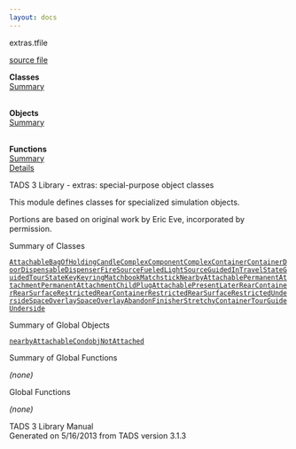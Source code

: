 ```yaml
---
layout: docs
---
```

<span class="title">extras.t</span><span class="type">file</span>

[source file](../source/extras.t.html)

**Classes**  
[Summary](#_ClassSummary_)  
 

**Objects**  
[Summary](#_ObjectSummary_)  
 

**Functions**  
[Summary](#_FunctionSummary_)  
[Details](#_Functions_)



TADS 3 Library - extras: special-purpose object classes

This module defines classes for specialized simulation objects.

Portions are based on original work by Eric Eve, incorporated by
permission.



<span id="_ClassSummary_"></span>



<span class="hdln">Summary of Classes</span>  



[`Attachable`](../object/Attachable.html)[`BagOfHolding`](../object/BagOfHolding.html)[`Candle`](../object/Candle.html)[`ComplexComponent`](../object/ComplexComponent.html)[`ComplexContainer`](../object/ComplexContainer.html)[`ContainerDoor`](../object/ContainerDoor.html)[`Dispensable`](../object/Dispensable.html)[`Dispenser`](../object/Dispenser.html)[`FireSource`](../object/FireSource.html)[`FueledLightSource`](../object/FueledLightSource.html)[`GuidedInTravelState`](../object/GuidedInTravelState.html)[`GuidedTourState`](../object/GuidedTourState.html)[`Key`](../object/Key.html)[`Keyring`](../object/Keyring.html)[`Matchbook`](../object/Matchbook.html)[`Matchstick`](../object/Matchstick.html)[`NearbyAttachable`](../object/NearbyAttachable.html)[`PermanentAttachment`](../object/PermanentAttachment.html)[`PermanentAttachmentChild`](../object/PermanentAttachmentChild.html)[`PlugAttachable`](../object/PlugAttachable.html)[`PresentLater`](../object/PresentLater.html)[`RearContainer`](../object/RearContainer.html)[`RearSurface`](../object/RearSurface.html)[`RestrictedRearContainer`](../object/RestrictedRearContainer.html)[`RestrictedRearSurface`](../object/RestrictedRearSurface.html)[`RestrictedUnderside`](../object/RestrictedUnderside.html)[`SpaceOverlay`](../object/SpaceOverlay.html)[`SpaceOverlayAbandonFinisher`](../object/SpaceOverlayAbandonFinisher.html)[`StretchyContainer`](../object/StretchyContainer.html)[`TourGuide`](../object/TourGuide.html)[`Underside`](../object/Underside.html)
<span id="_ObjectSummary_"></span>



<span class="hdln">Summary of Global Objects</span>  



[`nearbyAttachableCond`](../object/nearbyAttachableCond.html)[`objNotAttached`](../object/objNotAttached.html)
<span id="FunctionSummary_"></span>



<span class="hdln">Summary of Global Functions</span>  



*(none)* <span id="_Functions_"></span>



<span class="hdln">Global Functions</span>  



*(none)*



TADS 3 Library Manual  
Generated on 5/16/2013 from TADS version 3.1.3


